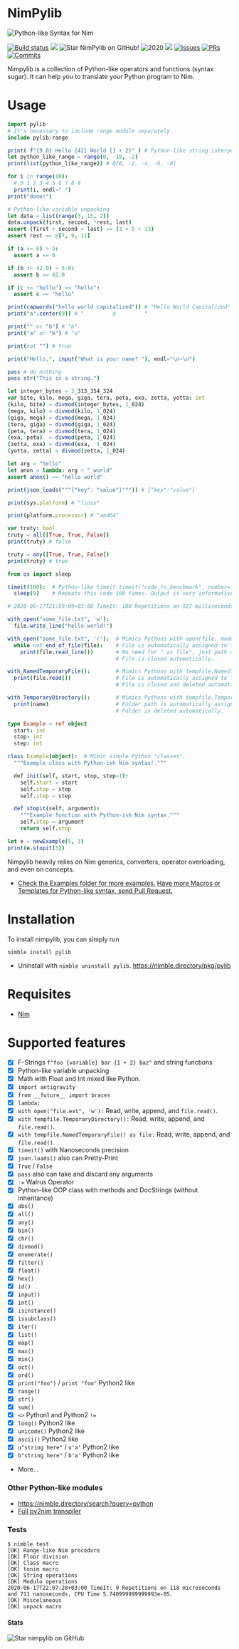 # NimPylib

![](https://raw.githubusercontent.com/Yardanico/nimpylib/master/carbon.png "Python-like Syntax for Nim")

[![Build status](https://github.com/Yardanico/nimpylib/workflows/Build/badge.svg)](https://github.com/Yardanico/nimpylib/actions)
![](https://img.shields.io/github/languages/top/Yardanico/nimpylib?style=flat)
![](https://img.shields.io/github/stars/Yardanico/nimpylib?style=flat "Star NimPylib on GitHub!")
![](https://img.shields.io/maintenance/yes/2020?style=flat "2020")
![](https://img.shields.io/github/languages/code-size/Yardanico/nimpylib?style=flat)
[![Issues](https://img.shields.io/github/issues-raw/Yardanico/nimpylib?style=flat)](https://github.com/Yardanico/nimpylib/issues)
[![PRs](https://img.shields.io/github/issues-pr-raw/Yardanico/nimpylib?style=flat)](https://github.com/Yardanico/nimpylib/pulls)
[![Commits](https://img.shields.io/github/last-commit/Yardanico/nimpylib?style=flat)](https://github.com/Yardanico/nimpylib/commits/)

Nimpylib is a collection of Python-like operators and functions (syntax sugar).
It can help you to translate your Python program to Nim.


# Usage

```nim
import pylib
# It's necessary to include range module separately
include pylib/range

print( f"{9.0} Hello {42} World {1 + 2}" ) # Python-like string interpolation
let python_like_range = range(0, -10, -2)
print(list(python_like_range)) # @[0, -2, -4, -6, -8]

for i in range(10):
  # 0 1 2 3 4 5 6 7 8 9
  print(i, endl=" ")
print("done!")

# Python-like variable unpacking
let data = list(range(3, 15, 2))
data.unpack(first, second, *rest, last)
assert (first + second + last) == (3 + 5 + 13)
assert rest == @[7, 9, 11]

if (a := 6) > 5:
  assert a == 6

if (b := 42.0) > 5.0:
  assert b == 42.0

if (c := "hello") == "hello":
  assert c == "hello"

print(capwords("hello world capitalized")) # "Hello World Capitalized"
print("a".center(9)) # "         a         "

print("" or "b") # "b"
print("a" or "b") # "a"

print(not "") # true

print("Hello,", input("What is your name? "), endl="\n~\n")

pass # do nothing
pass str("This is a string.")

let integer_bytes = 2_313_354_324
var bite, kilo, mega, giga, tera, peta, exa, zetta, yotta: int
(kilo, bite) = divmod(integer_bytes, 1_024)
(mega, kilo) = divmod(kilo, 1_024)
(giga, mega) = divmod(mega, 1_024)
(tera, giga) = divmod(giga, 1_024)
(peta, tera) = divmod(tera, 1_024)
(exa, peta)  = divmod(peta, 1_024)
(zetta, exa) = divmod(exa,  1_024)
(yotta, zetta) = divmod(zetta, 1_024)

let arg = "hello"
let anon = lambda: arg + " world"
assert anon() == "hello world"

print(json_loads("""{"key": "value"}""")) # {"key":"value"}

print(sys.platform) # "linux"

print(platform.processor) # "amd64"

var truty: bool
truty = all([True, True, False])
print(truty) # false

truty = any([True, True, False])
print(truty) # true

from os import sleep

timeit(100):  # Python-like timeit.timeit("code_to_benchmark", number=int)
  sleep(9)    # Repeats this code 100 times. Output is very informative.

# 2020-06-17T21:59:09+03:00 TimeIt: 100 Repetitions on 927 milliseconds, 704 microseconds, and 816 nanoseconds, CPU Time 0.0007382400000000003.

with_open("some_file.txt", 'w'):
  file.write_line("hello world!")

with_open("some_file.txt", 'r'):  # Mimics Pythons with open(file, mode='r') as file:
  while not end_of_file(file):    # File is automatically assigned to file variable.
    print(file.read_line())       # No need for " as file", just path and mode.
                                  # File is closed automatically.

with_NamedTemporaryFile():        # Mimics Pythons with tempfile.NamedTemporaryFile() as file:
  print(file.read())              # File is automatically assigned to file variable.
                                  # File is closed and deleted automatically.

with_TemporaryDirectory():        # Mimics Pythons with tempfile.TemporaryDirectory():
  print(name)                     # Folder path is automatically assigned to name variable.
                                  # Folder is deleted automatically.

type Example = ref object
  start: int
  stop: int
  step: int

class Example(object):  # Mimic simple Python "classes".
  """Example class with Python-ish Nim syntax!."""

  def init(self, start, stop, step=1):
    self.start = start
    self.stop = stop
    self.step = step

  def stopit(self, argument):
    """Example function with Python-ish Nim syntax."""
    self.stop = argument
    return self.stop

let e = newExample(5, 3)
print(e.stopit(5))
```

Nimpylib heavily relies on Nim generics, converters, operator overloading, and even on concepts.

- [Check the Examples folder for more examples.](https://github.com/Yardanico/nimpylib/tree/master/examples)
[Have more Macros or Templates for Python-like syntax, send Pull Request.](https://github.com/Yardanico/nimpylib/pulls)


# Installation

To install nimpylib, you can simply run
```
nimble install pylib
```

- Uninstall with `nimble uninstall pylib`. https://nimble.directory/pkg/pylib


# Requisites

- [Nim](https://nim-lang.org)


# Supported features

- [x] F-Strings `f"foo {variable} bar {1 + 2} baz"` and string functions
- [x] Python-like variable unpacking
- [x] Math with Float and Int mixed like Python.
- [x] `import antigravity`
- [x] `from __future__ import braces`
- [x] `lambda:`
- [x] `with open("file.ext", 'w'):` Read, write, append, and `file.read()`.
- [x] `with tempfile.TemporaryDirectory():` Read, write, append, and `file.read()`.
- [x] `with tempfile.NamedTemporaryFile() as file:` Read, write, append, and `file.read()`.
- [x] `timeit()` with Nanoseconds precision
- [x] `json.loads()` also can Pretty-Print
- [x] `True` / `False`
- [x] `pass` also can take and discard any arguments
- [x] `:=` Walrus Operator
- [x] Python-like OOP class with methods and DocStrings (without inheritance)
- [x] `abs()`
- [x] `all()`
- [x] `any()`
- [x] `bin()`
- [x] `chr()`
- [x] `divmod()`
- [x] `enumerate()`
- [x] `filter()`
- [x] `float()`
- [x] `hex()`
- [x] `id()`
- [x] `input()`
- [x] `int()`
- [x] `isinstance()`
- [x] `issubclass()`
- [x] `iter()`
- [x] `list()`
- [x] `map()`
- [x] `max()`
- [x] `min()`
- [x] `oct()`
- [x] `ord()`
- [x] `print("foo")` / `print "foo"` Python2 like
- [x] `range()`
- [x] `str()`
- [x] `sum()`
- [x] `<>` Python1 and Python2 `!=`
- [x] `long()` Python2 like
- [x] `unicode()` Python2 like
- [x] `ascii()` Python2 like
- [x] `u"string here"` / `u'a'` Python2 like
- [x] `b"string here"` / `b'a'` Python2 like
- More...


### Other Python-like modules

- https://nimble.directory/search?query=python
- [Full py2nim transpiler](https://github.com/metacraft-labs/py2nim)


### Tests

```console
$ nimble test
[OK] Range-like Nim procedure
[OK] Floor division
[OK] Class macro
[OK] tonim macro
[OK] String operations
[OK] Modulo operations
2020-06-17T22:07:28+03:00 TimeIt: 9 Repetitions on 118 microseconds and 711 nanoseconds, CPU Time 5.740999999999993e-05.
[OK] Miscelaneous
[OK] unpack macro
```


#### Stats

![Star nimpylib on GitHub](https://starchart.cc/Yardanico/nimpylib.svg "Star NimPylib on GitHub!")